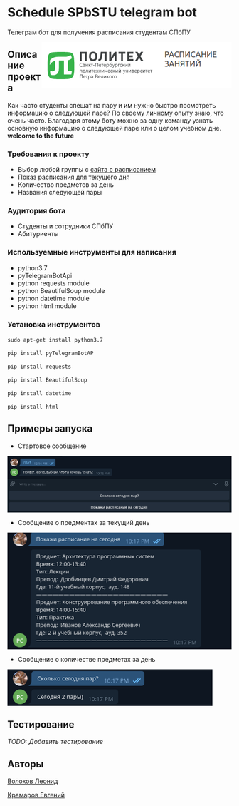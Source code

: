 # Schedule SPbSTU telegram bot

Телеграм бот для получения расписания студентам СПбПУ

<img src="https://github.com/LeonidVolohov/telebot_poly_schedule/blob/master/screenshot/schedule_logo.png" align="right"
     title="Polytech schedule logo">

## Описание проекта

Как часто студенты спешат на пару и им нужно быстро посмотреть информацию о следующей паре? По своему личному опыту знаю, что очень часто. Благодаря этому боту можно за одну команду узнать основную информацию о следующей паре или о целом учебном дне. **welcome to the future**

### Требования к проекту

* Выбор любой группы с [сайта с расписанием](http://ruz.spbstu.ru/)
* Показ расписания для текущего дня
* Количество предметов за день
* Названия следующей пары

### Аудитория бота

* Студенты и сотрудники СПбПУ
* Абитуриенты

### Используемные инструменты для написания

* python3.7
* pyTelegramBotApi
* python requests module
* python BeautifulSoup module
* python datetime module
* python html module

### Установка инструментов

```
sudo apt-get install python3.7
```

```
pip install pyTelegramBotAP
```

```
pip install requests
```

```
pip install BeautifulSoup
```

```
pip install datetime
```

```
pip install html
```

## Примеры запуска

* Стартовое сообщение

<img src="https://github.com/LeonidVolohov/telebot_poly_schedule/blob/master/screenshot/start_message.png" align="center"
     title="Start message">

* Сообщение о предментах за текущий день

<img src="https://github.com/LeonidVolohov/telebot_poly_schedule/blob/master/screenshot/lessons.png" align="center"
     title="Lessons">

* Сообщение о количестве предметах за день

<img src="https://github.com/LeonidVolohov/telebot_poly_schedule/blob/master/screenshot/count_lessons.png" align="center"
     title="Count lessons">

## Тестирование

*TODO: Добавить тестирование*

## Авторы

[Волохов Леонид](https://github.com/LeonidVolohov)

[Крамаров Евгений](https://github.com/kramarov-evg)
